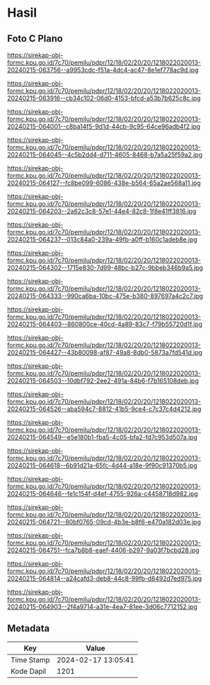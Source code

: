 # Hasil

## Foto C Plano

https://sirekap-obj-formc.kpu.go.id/7c70/pemilu/pdpr/12/18/02/20/20/1218022020013-20240215-063756--a9953cdc-f51a-4dc4-ac47-8e1ef778ac9d.jpg

https://sirekap-obj-formc.kpu.go.id/7c70/pemilu/pdpr/12/18/02/20/20/1218022020013-20240215-063916--cb34c102-06d0-4153-bfcd-a53b7b625c8c.jpg

https://sirekap-obj-formc.kpu.go.id/7c70/pemilu/pdpr/12/18/02/20/20/1218022020013-20240215-064001--c8ba14f5-9d1d-44cb-9c95-64ce96adb4f2.jpg

https://sirekap-obj-formc.kpu.go.id/7c70/pemilu/pdpr/12/18/02/20/20/1218022020013-20240215-064045--4c5b2dd4-d711-4605-8468-b7a5a25f59a2.jpg

https://sirekap-obj-formc.kpu.go.id/7c70/pemilu/pdpr/12/18/02/20/20/1218022020013-20240215-064127--fc8be099-6086-438e-b564-65a2ae568a11.jpg

https://sirekap-obj-formc.kpu.go.id/7c70/pemilu/pdpr/12/18/02/20/20/1218022020013-20240215-064203--2a62c3c8-57e1-44e4-82c8-1f8e41ff3816.jpg

https://sirekap-obj-formc.kpu.go.id/7c70/pemilu/pdpr/12/18/02/20/20/1218022020013-20240215-064237--013c84a0-239a-49fb-a0ff-b160c1adeb8e.jpg

https://sirekap-obj-formc.kpu.go.id/7c70/pemilu/pdpr/12/18/02/20/20/1218022020013-20240215-064302--1715e830-7d99-48bc-b27c-9bbeb346b9a5.jpg

https://sirekap-obj-formc.kpu.go.id/7c70/pemilu/pdpr/12/18/02/20/20/1218022020013-20240215-064333--990ca6ba-10bc-475e-b380-897697a4c2c7.jpg

https://sirekap-obj-formc.kpu.go.id/7c70/pemilu/pdpr/12/18/02/20/20/1218022020013-20240215-064403--860800ce-40cd-4a89-83c7-f79b55720d1f.jpg

https://sirekap-obj-formc.kpu.go.id/7c70/pemilu/pdpr/12/18/02/20/20/1218022020013-20240215-064427--43b80098-af87-49a8-8db0-5873a7fd541d.jpg

https://sirekap-obj-formc.kpu.go.id/7c70/pemilu/pdpr/12/18/02/20/20/1218022020013-20240215-064503--10dbf792-2ee2-491a-84b6-f7b165108deb.jpg

https://sirekap-obj-formc.kpu.go.id/7c70/pemilu/pdpr/12/18/02/20/20/1218022020013-20240215-064526--aba594c7-8812-41b5-9ce4-c7c37c4d4212.jpg

https://sirekap-obj-formc.kpu.go.id/7c70/pemilu/pdpr/12/18/02/20/20/1218022020013-20240215-064549--e5e180b1-fba5-4c05-bfa2-fd7c953d507a.jpg

https://sirekap-obj-formc.kpu.go.id/7c70/pemilu/pdpr/12/18/02/20/20/1218022020013-20240215-064618--6b91d21a-65fc-4d44-a18e-9f90c91370b5.jpg

https://sirekap-obj-formc.kpu.go.id/7c70/pemilu/pdpr/12/18/02/20/20/1218022020013-20240215-064646--fe1c154f-d4ef-4755-926a-c4458718d982.jpg

https://sirekap-obj-formc.kpu.go.id/7c70/pemilu/pdpr/12/18/02/20/20/1218022020013-20240215-064721--80bf0765-09cd-4b3e-b8f6-e470a182d03e.jpg

https://sirekap-obj-formc.kpu.go.id/7c70/pemilu/pdpr/12/18/02/20/20/1218022020013-20240215-064751--fca7b8b8-eaef-4406-b297-9a03f7bcbd28.jpg

https://sirekap-obj-formc.kpu.go.id/7c70/pemilu/pdpr/12/18/02/20/20/1218022020013-20240215-064814--a24cafd3-deb8-44c8-99fb-d8492d7ed975.jpg

https://sirekap-obj-formc.kpu.go.id/7c70/pemilu/pdpr/12/18/02/20/20/1218022020013-20240215-064903--2f4a9714-a31e-4ea7-81ee-3d06c7712152.jpg


## Metadata

| Key        | Value               |
| ---------- | ------------------- |
| Time Stamp | 2024-02-17 13:05:41 |
| Kode Dapil | 1201                |



